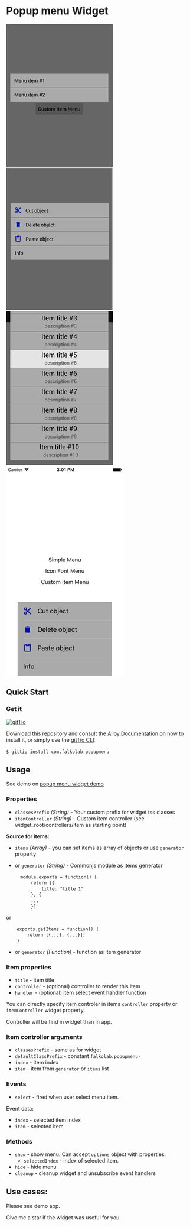 # Popup menu Widget
![screenshot1](screenshot1.png?raw=true "Example screenshot 1")
![screenshot2](screenshot2.png?raw=true "Example screenshot 2")
![screenshot3](screenshot3.png?raw=true "Example screenshot 3")
![screenshot4](screenshot4.png?raw=true "Example screenshot 4")


## Quick Start

### Get it 
[![gitTio](http://gitt.io/badge.svg)](http://gitt.io/component/com.falkolab.popupmenu)

Download this repository and consult the [Alloy Documentation](http://docs.appcelerator.com/titanium/latest/#!/guide/Alloy_XML_Markup-section-35621528_AlloyXMLMarkup-ImportingWidgets) on how to install it, or simply use the [gitTio CLI](http://gitt.io/cli):

`$ gittio install com.falkolab.popupmenu`

## Usage

See demo on [popup menu widget demo](https://github.com/falkolab/Titanium-PopupMenu-Demo)

### Properties
* `classesPrefix` _(String)_ - Your custom prefix for widget tss classes
* `itemController` _(String)_ - Custom item controller (see widget_root/controllers/item as starting point)

**Source for items:**

* `items` _(Array)_ - you can set items as array of objects or use `generator` property
* or `generator` _(String)_ - Commonjs module as items generator
     
		module.exports = function() { 
			return [{
				title: "title 1"
			}, {
			...
			}]
or

		exports.getItems = function() {
			return [{...}, {...}];
		}
    
* or `generator` _(Function)_ - function as item generator
 
### Item properties
* `title` - item title
* `controller` - (optional) controller to render this item
* `handler` - (optional) item select event handler function

You can directly specify item controler in items `controller` property or `itemController` widget property.

Controller will be find in widget than in app.

### Item controller arguments
* `classesPrefix` - same as for widget
* `defaultClassPrefix` - constant `falkolab.popupmenu-`
* `index` - item index
* `item` - item from `generator` or `items` list

### Events
* `select` - fired when user select menu item. 

Event data: 

* `index` - selected item index
* `item` - selected item

### Methods
* `show` - show menu. Can accept `options` object with properties: 
	* `selectedIndex` - index of selected item.
* `hide` - hide menu
* `cleanup` - cleanup widget and unsubscribe event handlers

## Use cases:

Please see demo app.

	
Give me a star if the widget was useful for you.